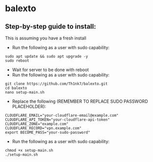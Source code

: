 # balexto

## Step-by-step guide to install:
This is assuming you have a fresh install

- Run the following as a user with sudo capability:
```
sudo apt update && sudo apt upgrade -y
sudo reboot
```
- Wait for server to be done with reboot
- Run the following as a user with sudo capability:
```
git clone https://github.com/Th1nk7/balexto.git
cd balexto
nano setup-main.sh
```
- Replace the following (REMEMBER TO REPLACE SUDO PASSWORD PLACEHOLDER):
```
CLOUDFLARE_EMAIL="your-cloudflare-email@example.com"
CLOUDFLARE_API_TOKEN="your-cloudflare-api-token"
CLOUDFLARE_ZONE="example.com"
CLOUDFLARE_RECORD="vpn.example.com"
export BECOME_PASS="your-sudo-password"
```
- Run the following as a user with sudo capability:
```
chmod +x setup-main.sh
./setup-main.sh
```